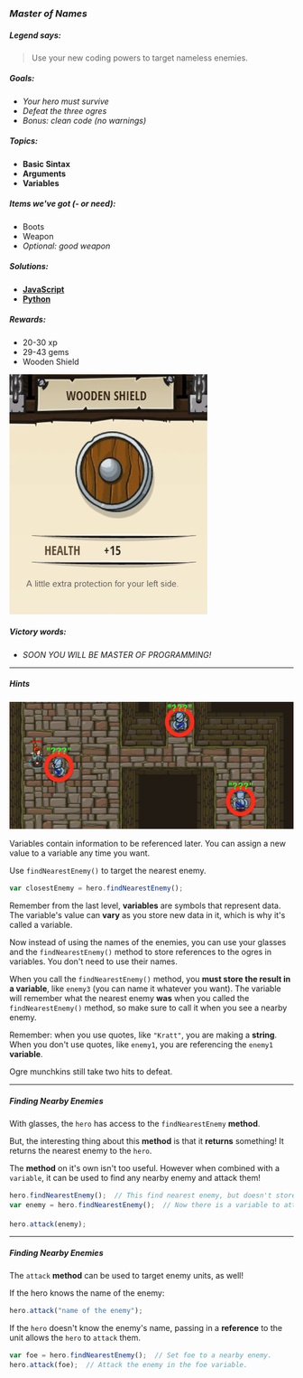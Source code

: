 ### _Master of Names_

##### _Legend says:_
> Use your new coding powers to target nameless enemies.

##### _Goals:_
+ _Your hero must survive_
+ _Defeat the three ogres_
+ _Bonus: clean code (no warnings)_

##### _Topics:_
+ **Basic Sintax**
+ **Arguments**
+ **Variables**

##### _Items we've got (- or need):_
+ Boots
+ Weapon
+ _Optional: good weapon_

##### _Solutions:_
+ **[JavaScript](masterOfNames.js)**
+ **[Python](master_of_names.py)**

##### _Rewards:_
+ 20-30 xp
+ 29-43 gems
+ Wooden Shield

![](img/wooden_shield.jpg)

##### _Victory words:_
+ _SOON YOU WILL BE MASTER OF PROGRAMMING!_

___

##### _Hints_

![](img/master_of_names.png)

Variables contain information to be referenced later. You can assign a new value to a variable any time you want.

Use `findNearestEnemy()` to target the nearest enemy.

```javascript
var closestEnemy = hero.findNearestEnemy();
```

Remember from the last level, **variables** are symbols that represent data. The variable's value can **vary** as you store new data in it, which is why it's called a variable.

Now instead of using the names of the enemies, you can use your glasses and the `findNearestEnemy()` method to store references to the ogres in variables. You don't need to use their names.

When you call the `findNearestEnemy()` method, you **must store the result in a variable**, like `enemy3` (you can name it whatever you want). The variable will remember what the nearest enemy **was** when you called the `findNearestEnemy()` method, so make sure to call it when you see a nearby enemy.

Remember: when you use quotes, like `"Kratt"`, you are making a **string**. When you don't use quotes, like `enemy1`, you are referencing the `enemy1` **variable**.

Ogre munchkins still take two hits to defeat.

___

##### _Finding Nearby Enemies_

With glasses, the `hero` has access to the `findNearestEnemy` **method**.

But, the interesting thing about this **method** is that it **returns** something! It returns the nearest enemy to the `hero`.

The **method** on it's own isn't too useful. However when combined with a `variable`, it can be used to find any nearby enemy and attack them!

```javascript
hero.findNearestEnemy();  // This find nearest enemy, but doesn't store it anywhere!
var enemy = hero.findNearestEnemy();  // Now there is a variable to attack!

hero.attack(enemy);
```

___

##### _Finding Nearby Enemies_

The `attack` **method** can be used to target enemy units, as well!

If the hero knows the name of the enemy:

```javascript
hero.attack("name of the enemy");
```

If the `hero` doesn't know the enemy's name, passing in a **reference** to the unit allows the `hero` to `attack` them.

```javascript
var foe = hero.findNearestEnemy();  // Set foe to a nearby enemy.
hero.attack(foe);  // Attack the enemy in the foe variable.
```
